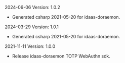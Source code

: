 2024-06-06 Version: 1.0.2
- Generated csharp 2021-05-20 for idaas-doraemon.

2024-03-29 Version: 1.0.1
- Generated csharp 2021-05-20 for idaas-doraemon.

2021-11-11 Version: 1.0.0
- Release idaas-doraemon TOTP WebAuthn sdk.

